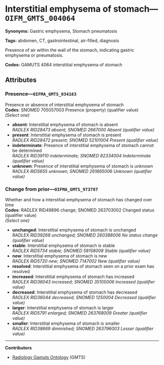 # Interstitial emphysema of stomach—`OIFM_GMTS_004064`

**Synonyms:** Gastric emphysema, Stomach pneumatosis

**Tags:** abdomen, CT, gastrointestinal, air-filled, diagnosis

Presence of air within the wall of the stomach, indicating gastric emphysema or pneumatosis.

**Codes:** GAMUTS 4064 interstitial emphysema of stomach

## Attributes

### Presence—`OIFMA_GMTS_034163`

Presence or absence of interstitial emphysema of stomach  
**Codes**: SNOMED 705057003 Presence (property) (qualifier value)  
*(Select one)*

- **absent**: Interstitial emphysema of stomach is absent  
_RADLEX RID28473 absent; SNOMED 2667000 Absent (qualifier value)_
- **present**: Interstitial emphysema of stomach is present  
_RADLEX RID28472 present; SNOMED 52101004 Present (qualifier value)_
- **indeterminate**: Presence of interstitial emphysema of stomach cannot be determined  
_RADLEX RID39110 indeterminate; SNOMED 82334004 Indeterminate (qualifier value)_
- **unknown**: Presence of interstitial emphysema of stomach is unknown  
_RADLEX RID5655 unknown; SNOMED 261665006 Unknown (qualifier value)_

### Change from prior—`OIFMA_GMTS_973787`

Whether and how a interstitial emphysema of stomach has changed over time  
**Codes**: RADLEX RID49896 change; SNOMED 263703002 Changed status (qualifier value)  
*(Select one)*

- **unchanged**: Interstitial emphysema of stomach is unchanged  
_RADLEX RID39268 unchanged; SNOMED 260388006 No status change (qualifier value)_
- **stable**: Interstitial emphysema of stomach is stable  
_RADLEX RID5734 stable; SNOMED 58158008 Stable (qualifier value)_
- **new**: Interstitial emphysema of stomach is new  
_RADLEX RID5720 new; SNOMED 7147002 New (qualifier value)_
- **resolved**: Interstitial emphysema of stomach seen on a prior exam has resolved  
- **increased**: Interstitial emphysema of stomach has increased  
_RADLEX RID36043 increased; SNOMED 35105006 Increased (qualifier value)_
- **decreased**: Interstitial emphysema of stomach has decreased  
_RADLEX RID36044 decreased; SNOMED 1250004 Decreased (qualifier value)_
- **larger**: Interstitial emphysema of stomach is larger  
_RADLEX RID5791 enlarged; SNOMED 263768009 Greater (qualifier value)_
- **smaller**: Interstitial emphysema of stomach is smaller  
_RADLEX RID38669 diminished; SNOMED 263796003 Lesser (qualifier value)_

---

**Contributors**

- [Radiology Gamuts Ontology](https://gamuts.net/) (GMTS)